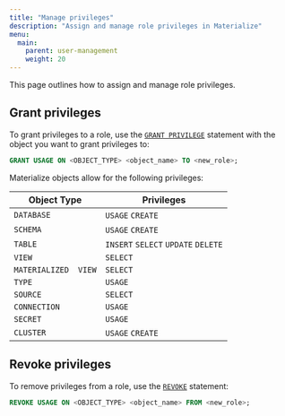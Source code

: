 ```yaml
---
title: "Manage privileges"
description: "Assign and manage role privileges in Materialize"
menu:
  main:
    parent: user-management
    weight: 20 
---
```


This page outlines how to assign and manage role privileges.

## Grant privileges

To grant privileges to a role, use the [`GRANT PRIVILEGE`](https://materialize.com/docs/sql/grant-privilege/) statement with the
object you want to grant privileges to:

```sql
GRANT USAGE ON <OBJECT_TYPE> <object_name> TO <new_role>;
```

Materialize objects allow for the following privileges:

| Object Type          | Privileges                          |
|----------------------|-------------------------------------|
| `DATABASE`           | `USAGE` `CREATE`                    |
| `SCHEMA`             | `USAGE` `CREATE`                    |
| `TABLE`              | `INSERT` `SELECT` `UPDATE` `DELETE` |
| `VIEW`               | `SELECT`                            |
| `MATERIALIZED  VIEW` | `SELECT`                            |
| `TYPE`               | `USAGE`                             |
| `SOURCE`             | `SELECT`                            |
| `CONNECTION`         | `USAGE`                             |
| `SECRET`             | `USAGE`                             |
| `CLUSTER`            | `USAGE` `CREATE`                    |

## Revoke privileges 

To remove privileges from a role, use the [`REVOKE`](https://materialize.com/docs/sql/revoke-privilege/) statement:

```sql
REVOKE USAGE ON <OBJECT_TYPE> <object_name> FROM <new_role>;
```
